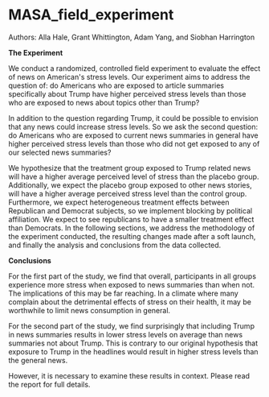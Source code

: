# MASA_field_experiment

Authors: Alla Hale, Grant Whittington, Adam Yang, and Siobhan Harrington

**The Experiment**

We conduct a randomized, controlled field experiment to evaluate the effect of news on American's stress levels. Our experiment aims to address the question of: do Americans who are exposed to article summaries specifically about Trump have higher perceived stress levels than those who are exposed to news about topics other than Trump? 

In addition to the question regarding Trump, it could be possible to envision that any news could increase stress levels. So we ask the second question: do Americans who are exposed to current news summaries in general have higher perceived stress levels than those who did not get exposed to any of our selected news summaries?

We hypothesize that the treatment group exposed to Trump related news will have a higher average perceived level of stress than the placebo group. Additionally, we expect the placebo group exposed to other news stories, will have a higher average perceived stress level than the control group. Furthermore, we expect heterogeneous treatment effects between Republican and Democrat subjects, so we implement blocking by political affiliation. We expect to see republicans to have a smaller treatment effect than Democrats. In the following sections, we address the methodology of the experiment conducted, the resulting changes made after a soft launch, and finally the analysis and conclusions  from the data collected.

**Conclusions** 

For the first part of the study, we find that overall, participants in all groups experience more stress when exposed to news summaries than when not. The implications of this may be far reaching. In a climate where many complain about the detrimental effects of stress on their health, it may be worthwhile to limit news consumption in general.

For the second part of the study, we find surprisingly that including Trump in news summaries results in lower stress levels on average than news summaries not about Trump. This is contrary to our original hypothesis that exposure to Trump in the headlines would result in higher stress levels than the general news. 

However, it is necessary to examine these results in context. Please read the report for full details.
